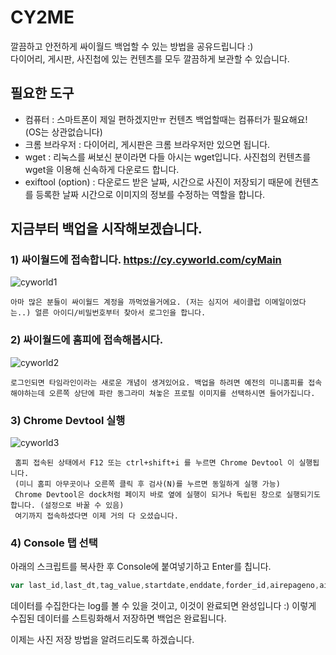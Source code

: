 # CY2ME
 깔끔하고 안전하게 싸이월드 백업할 수 있는 방법을 공유드립니다 :)  
 다이어리, 게시판, 사진첩에 있는 컨텐츠를 모두 깔끔하게 보관할 수 있습니다.  

 ## 필요한 도구
 - 컴퓨터 : 스마트폰이 제일 편하겠지만ㅠ 컨텐츠 백업할때는 컴퓨터가 필요해요! (OS는 상관없습니다)
 - 크롬 브라우저 : 다이어리, 게시판은 크롬 브라우저만 있으면 됩니다.
 - wget : 리눅스를 써보신 분이라면 다들 아시는 wget입니다. 사진첩의 컨텐츠를 wget을 이용해 신속하게 다운로드 합니다.
 - exiftool (option) : 다운로드 받은 날짜, 시간으로 사진이 저장되기 때문에 컨텐츠를 등록한 날짜 시간으로 이미지의 정보를 수정하는 역할을 합니다.

## 지금부터 백업을 시작해보겠습니다.

### 1) 싸이월드에 접속합니다. https://cy.cyworld.com/cyMain
 ![cyworld1](https://github.com/designe/cy2me/blob/master/assets/cy1.PNG?raw=true)
 ```
 아마 많은 분들이 싸이월드 계정을 까먹었을거에요. (저는 심지어 세이클럽 이메일이었다는..) 얼른 아이디/비밀번호부터 찾아서 로그인을 합니다.
 ```

### 2) 싸이월드에 홈피에 접속해봅시다.
![cyworld2](https://github.com/designe/cy2me/blob/master/assets/cy2.PNG?raw=true)
 ```
 로그인되면 타임라인이라는 새로운 개념이 생겨있어요. 백업을 하려면 예전의 미니홈피를 접속해야하는데 오른쪽 상단에 파란 동그라미 쳐놓은 프로필 이미지를 선택하시면 들어가집니다.
```

### 3) Chrome Devtool 실행
![cyworld3](https://github.com/designe/cy2me/blob/master/assets/cy3.PNG?raw=true)
```
 홈피 접속된 상태에서 F12 또는 ctrl+shift+i 를 누르면 Chrome Devtool 이 실행됩니다. 
 (미니 홈피 아무곳이나 오른쪽 클릭 후 검사(N)를 누르면 동일하게 실행 가능)
 Chrome Devtool은 dock처럼 페이지 바로 옆에 실행이 되거나 독립된 창으로 실행되기도 합니다. (설정으로 바꿀 수 있음)
 여기까지 접속하셨다면 이제 거의 다 오셨습니다.
```
 ### 4) Console 탭 선택
 아래의 스크립트를 복사한 후 Console에 붙여넣기하고 Enter를 칩니다.
 ```js
 var last_id,last_dt,tag_value,startdate,enddate,forder_id,airepageno,airecase,airelastdate,html="",type="more",search="",allPosts=[],allDiary=[],sizeOfAllPosts=0,postIdx=0,allPostCount=0;function getBase64Image(t){var e=document.createElement("canvas");return e.width=t.width,e.height=t.height,e.getContext("2d").drawImage(t,0,0),e.toDataURL("image/jpg").replace(/^data:image\/(png|jpg);base64,/,"")}function printImageList(){for(var t="",e=0,a=0;a<allPosts.length;a++)"2"==allPosts[a].type&&(e++,t+="http://nthumb.cyworld.com/thumb?v=0&width=810&url="+allPosts[a].image+" "+e+"_"+allPosts[a].date.replace(/\./gi,"")+"_"+allPosts[a].time.replace(/\:/gi,"")+".jpg "+allPosts[a].date.replace(/\./gi,":")+" "+allPosts[a].time+"\n");return t}function readAllCyPosts(t){var e=readCyPost(30,t);if(postIdx=e,e>30){postIdx=30;do{readCyPost(e-postIdx,t),postIdx+=30}while(e-postIdx>0)}}function readCyPost(t,e){var a=0;return $.ajax({url:"/home/"+homeTid+"/posts",data:{startdate:startdate,enddate:enddate,folderid:"",tagname:tag_value,lastid:last_id,lastdate:last_dt,listsize:t,homeId:homeTid,airepageno:airepageno,airecase:airecase,airelastdate:airelastdate,searchType:srchType,search:search},cache:!0,dataType:"json",async:!1,success:function(s){console.log(t),last_dt=s.lastdate,a=s.totalCount;var o=postIdx;s.postList.length>0?s.postList.some((function(t,a){if(console.log(o+a+"번째 컨텐츠 수집중입니다."),console.log(t),e&&t.serviceType!=e)return!1;var s={type:t.serviceType,writer:t.writer,viewCount:t.viewCount};switch(s.type){case"2":s.image=t.summaryModel.image;break;case"1":case"M":break;case"7":return e?allPosts[o+a]=s:allPosts.push(s),!1}$.ajax({url:"/home/"+homeTid+"/post/"+t.identity+"/layer",dataType:"html",data:{},success:function(i,l,r){var d=$("<output>").append($.parseHTML(i));if(void 0===$(".textData",d)[0])return!1;"M"!=s.type&&(s.title=$("#cyco-post-title",d)[0].innerText.trim()),s.content=$(".textData",d)[0].innerText.trim(),s.date=$(".view1",d)[0].innerText.trim().split(" ")[0].split("\t").pop(),s.time=$(".view1",d)[0].innerText.trim().split(" ")[1],0!=t.commentCount?$.ajax({url:"/home/"+homeTid+"/post/"+t.identity+"/comment",dataType:"json",data:{},success:function(t,i,l){for(comment_idx in s.comments=[],t.commentList){var r=t.commentList[comment_idx].contentModel[0];r.name=t.commentList[comment_idx].writer.name,s.comments.push(r)}e?allPosts[o+a]=s:allPosts.push(s)}}):e?allPosts[o+a]=s:allPosts.push(s)}})})):a=0}}),a}"more"==type?(last_id=$(".hiddenId:last").data("id"),last_dt="",airepageno=$("#airepageno").val(),airecase=$("#airecase").val(),airelastdate=$("#airelastdate").val(),srchType=$("#searchType").val(),tag_value=$("#tagname").val(),forder_id=$("#folderid").val()):home_idx=0,readAllCyPosts();
 ```
 데이터를 수집한다는 log를 볼 수 있을 것이고, 이것이 완료되면 완성입니다 :)
 이렇게 수집된 데이터를 스트링화해서 저장하면 백업은 완료됩니다.

 이제는 사진 저장 방법을 알려드리도록 하겠습니다.
 